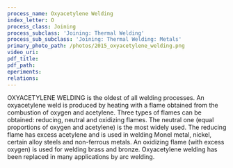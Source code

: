 ```yaml
---
process_name: Oxyacetylene Welding
index_letter: O
process_class: Joining
process_subclass: 'Joining: Thermal Welding'
process_sub_subclass: 'Joining: Thermal Welding: Metals'
primary_photo_path: /photos/2015_oxyacetylene_welding.png
video_uri:
pdf_title:
pdf_path:
eperiments:
relations:
---
```


OXYACETYLENE WELDING is the oldest of all welding processes. An oxyacetylene weld is produced by heating with a flame obtained from the combustion of oxygen and acetylene. Three types of flames can be obtained: reducing, neutral and oxidizing flames. The neutral one (equal proportions of oxygen and acetylene) is the most widely used. The reducing flame has excess acetylene and is used in welding Monel metal, nickel, certain alloy steels and non-ferrous metals. An oxidizing flame (with excess oxygen) is used for welding brass and bronze. Oxyacetylene welding has been replaced in many applications by arc welding.
